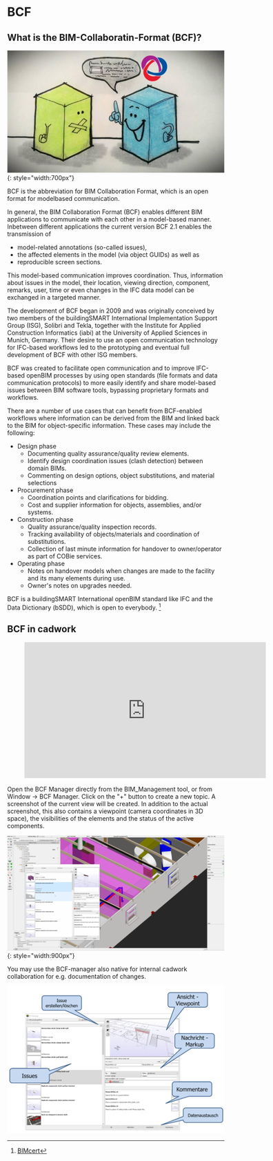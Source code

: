 # BCF

## What is the BIM-Collaboratin-Format (BCF)? 

![localized image](../img/bcf.jpeg "https://b2b.partcommunity.com/community/pin/35477/bcf-bim-collaboration-format-explained"){: style="width:700px"}

BCF is the abbreviation for BIM Collaboration Format, which is an open format for modelbased communication. 

In general, the BIM Collaboration Format (BCF) enables different BIM applications to communicate with each other in a model-based manner.
Inbetween different applications the current version BCF 2.1 enables the transmission of
* model-related annotations (so-called issues),
* the affected elements in the model (via object GUIDs) as well as
* reproducible screen sections.

This model-based communication improves coordination. Thus, information about issues in the model, their location, viewing direction, component, remarks, user, time or even changes in the IFC data model can be exchanged in a targeted manner. 

The development of BCF began in 2009 and was originally conceived by two members of the buildingSMART International Implementation Support Group (ISG), Solibri and Tekla, together with the Institute for Applied Construction Informatics (iabi) at the University of Applied Sciences in Munich, Germany. Their desire to use an open communication technology for IFC-based workflows led to the prototyping and eventual full development of BCF with other ISG members.

BCF was created to facilitate open communication and to improve IFC-based openBIM processes by using open standards (file formats and data communication protocols) to more easily identify and share model-based issues between BIM software tools, bypassing proprietary formats and workflows.

There are a number of use cases that can benefit from BCF-enabled workflows where information can be derived from the BIM and linked back to the BIM for object-specific information. These cases may include the following:

* Design phase
    * Documenting quality assurance/quality review elements.
    * Identify design coordination issues (clash detection) between domain BIMs.
    * Commenting on design options, object substitutions, and material selections 
* Procurement phase
    * Coordination points and clarifications for bidding.
    * Cost and supplier information for objects, assemblies, and/or systems.
* Construction phase
    * Quality assurance/quality inspection records.
    * Tracking availability of objects/materials and coordination of substitutions.
    * Collection of last minute information for handover to owner/operator as part of COBie services.
* Operating phase
    * Notes on handover models when changes are made to the facility and its many elements during use.
    * Owner's notes on upgrades needed.


BCF is a buildingSMART International openBIM standard like IFC and the Data Dictionary (bSDD), which is open to everybody. [^5]

## BCF in cadwork 

<figure class="video_container">
  <iframe width="560" height="315" src="https://www.youtube.com/embed/3uY7HpMijuA" title="YouTube video player" frameborder="0" allow="accelerometer; autoplay; clipboard-write; encrypted-media; gyroscope; picture-in-picture" allowfullscreen></iframe>
</figure>

Open the BCF Manager directly from the BIM_Management tool, or from Window -> BCF Manager. Click on the "+" button to create a new topic.
A screenshot of the current view will be created. In addition to the actual screenshot, this also contains a viewpoint (camera coordinates in 3D space), the visibilities of the elements and the status of the active components.

![localized gif](../img/issue.gif){: style="width:900px"}

You may use the BCF-manager also native for internal cadwork collaboration for e.g. documentation of changes.

[^5]: [BIMcert](https://technical.buildingsmart.org/standards/bcf/)

![localized image](../img/bcf_manager.png)


